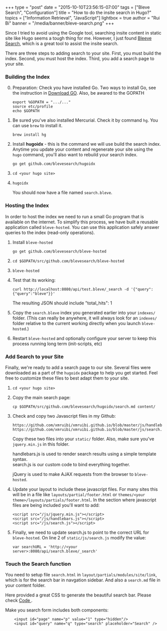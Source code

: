 +++
type = "post"
date = "2015-10-10T23:56:15-07:00"
tags = ["Bleve Search", "Configuration"]
title = "How to do the insite search in Hugo?"
topics = ["Information Retrieval", "JavaScript"]
lightbox = true
author = "Rui Bi"
banner = "/media/banner/bleve-search.png"
+++

Since I tried to avoid using the Google tool, searching insite content in static site like Hugo seems a tough thing for me.  However, I just found <a href="https://github.com/blevesearch/hugoidx">Bleeve Search</a>, which is a great tool to assist the insite search.

There are three steps to adding search to your site. First, you must build the index. Second, you must host the index. Third, you add a search page to your site.

### Building the Index
0.  Preparation: Check you have installed Go. Two ways to install Go, see the instruction in <a href="https://golang.org/dl/"> Download GO</a>. Also, be awared to the GOPATH
	
		export %GOPATH = ".../..."
		source etc/profile
		echo $GOPATH
	

1.  Be sured you've also installed Mercurial. Check it by command `hg`. You can use `brew` to install it.
		
		brew install hg

2.  Install **hugoidx** - this is the command we will use build the search index.  Anytime you update your content and regenerate your site using the `hugo` command, you'll also want to rebuild your search index.

        go get github.com/blevesearch/hugoidx

3.  `cd <your hugo site>`
4.  `hugoidx`

	You should now have a file named `search.bleve`.

### Hosting the Index

In order to host the index we need to run a small Go program that is available on the internet.  To simplify this process, we have built a reusable application called `bleve-hosted`.  You can use this application safely answer queries to the index (read-only operations).

1.  Install `bleve-hosted`

		go get github.com/blevesearch/bleve-hosted

2.  `cd $GOPATH/src/github.com/blevesearch/bleve-hosted`
3.  `bleve-hosted`
4.  Test that its working:

		curl http://localhost:8080/api/test.bleve/_search -d '{"query":{"query":"bleve"}}'

	The resulting JSON should include "total_hits": 1

5.  Copy the `search.bleve` index you generated earlier into your `indexes/` folder.  (This can really be anywhere, it will always look for an `indexes/` folder relative to the current working directly when you launch `bleve-hosted`.)

6.  Restart `bleve-hosted` and optionally configure your server to keep this process running long term (init-scripts, etc)

### Add Search to your Site

Finally, we're ready to add a search page to our site.  Several files were downloaded as a part of the `hugoidx` package to help you get started.  Feel free to customize these files to best adapt them to your site.

1.  `cd <your hugo site>`
2.  Copy the main search page:

		cp $GOPATH/src/github.com/blevesearch/hugoidx/search.md content/

3.  Check and copy two Javascript files in my Github:
		
		https://github.com/xmruibi/xmruibi.github.io/blob/master/js/handlebars.js
		https://github.com/xmruibi/xmruibi.github.io/blob/master/js/search.js

	Copy these two files into your `static/` folder. Also, make sure you've `jquery.min.js` in this folder.


	handlebars.js is used to render search results using a simple template syntax.  
	search.js is our custom code to bind everything together.


	jQuery is used to make AJAX requests from the browser to `bleve-hosted`.

4.  Update your layout to include these javascript files.  For many sites this will be in a file like `layouts/partial/footer.html` or `themes/<your theme>/layouts/partials/footer.html`.  In the section where javascript files are being included you'll want to add:

		<script src="/js/jquery.min.js"></script>
		<script src="/js/handlebars.js"></script>
		<script src="/js/search.js"></script>

5.  Finally, we need to update search.js to point to the correct URL for `bleve-hosted`.  On line 2 of `static/js/search.js` modify the value:

		var searchURL = 'http://<your server>:8080/api/search.bleve/_search'

### Touch the Search function

You need to setup file `search.html` in `layout/partials/modules/site/link`, which is for the search bar in navgation sidebar. And also a `search.md` file in your content folder. 

Here provided a great CSS to generate the beautiful search bar. Please check <a href ="https://github.com/xmruibi/xmruibi.github.io/blob/master/css/search.css"> Code </a>.

Make you search form includes both components:
		
		<input id="page" name="p" value="1" type="hidden"/>
        <input id="query" name="q" type="search" placeholder="Search" />
